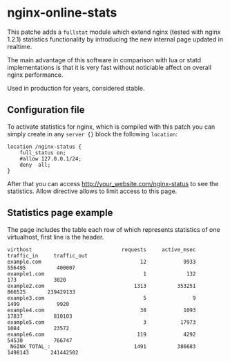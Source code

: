 # nginx-online-stats
This patche adds a ```fullstat``` module which extend nginx (tested with nginx 1.2.1) statistics functionality by introducing the new internal page updated in realtime.

The main advantage of this software in comparison with lua or statd implementations is that it is very fast without noticiable affect on overall nginx performance.

Used in production for years, considered stable.

## Configuration file

To activate statistics for nginx, which is compiled with this patch you can simply create in any ```server {}``` block the following ```location```:

```
location /nginx-status {
    full_status on;
    #allow 127.0.0.1/24;
    deny  all;
}
```

After that you can access http://your_website.com/nginx-status to see the statistics. Allow directive allows to limit access to this page.

## Statistics page example

The page includes the table each row of which represents statistics of one virtualhost, first line is the header.

```
virthost                             requests     active_msec      traffic_in     traffic_out
example.com                                12            9933          556495          400007
example1.com                                1             132             173            3020
example2.com                             1313          353251          866525       239429133
example3.com                                5               9            1499            9920
example4.com                               38            1093           17837          810103
example5.com                                3           17973            1084           23572
example6.com                              119            4292           54530          766747
_NGINX_TOTAL_:                           1491          386683         1498143       241442502

```
